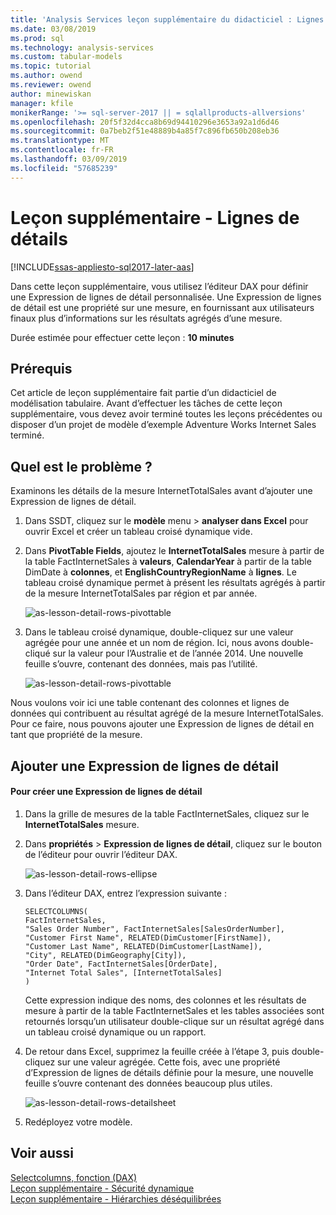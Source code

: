 ```yaml
---
title: 'Analysis Services leçon supplémentaire du didacticiel : Lignes de détails | Microsoft Docs'
ms.date: 03/08/2019
ms.prod: sql
ms.technology: analysis-services
ms.custom: tabular-models
ms.topic: tutorial
ms.author: owend
ms.reviewer: owend
author: minewiskan
manager: kfile
monikerRange: '>= sql-server-2017 || = sqlallproducts-allversions'
ms.openlocfilehash: 20f5f32d4cca8b69d94410296e3653a92a1d6d46
ms.sourcegitcommit: 0a7beb2f51e48889b4a85f7c896fb650b208eb36
ms.translationtype: MT
ms.contentlocale: fr-FR
ms.lasthandoff: 03/09/2019
ms.locfileid: "57685239"
---
```

# <a name="supplemental-lesson---detail-rows"></a>Leçon supplémentaire - Lignes de détails

[!INCLUDE[ssas-appliesto-sql2017-later-aas](../../includes/ssas-appliesto-sql2017-later-aas.md)]

Dans cette leçon supplémentaire, vous utilisez l’éditeur DAX pour définir une Expression de lignes de détail personnalisée. Une Expression de lignes de détail est une propriété sur une mesure, en fournissant aux utilisateurs finaux plus d’informations sur les résultats agrégés d’une mesure. 
  
Durée estimée pour effectuer cette leçon : **10 minutes**  
  
## <a name="prerequisites"></a>Prérequis  

Cet article de leçon supplémentaire fait partie d’un didacticiel de modélisation tabulaire. Avant d’effectuer les tâches de cette leçon supplémentaire, vous devez avoir terminé toutes les leçons précédentes ou disposer d’un projet de modèle d’exemple Adventure Works Internet Sales terminé.  
  
## <a name="whats-the-issue"></a>Quel est le problème ?

Examinons les détails de la mesure InternetTotalSales avant d’ajouter une Expression de lignes de détail.

1.  Dans SSDT, cliquez sur le **modèle** menu > **analyser dans Excel** pour ouvrir Excel et créer un tableau croisé dynamique vide.
  
2.  Dans **PivotTable Fields**, ajoutez le **InternetTotalSales** mesure à partir de la table FactInternetSales à **valeurs**, **CalendarYear** à partir de la table DimDate à **colonnes**, et **EnglishCountryRegionName** à **lignes**. Le tableau croisé dynamique permet à présent les résultats agrégés à partir de la mesure InternetTotalSales par région et par année. 

    ![as-lesson-detail-rows-pivottable](../tutorial-tabular-1400/media/as-lesson-detail-rows-pivottable.png)

3. Dans le tableau croisé dynamique, double-cliquez sur une valeur agrégée pour une année et un nom de région. Ici, nous avons double-cliqué sur la valeur pour l’Australie et de l’année 2014. Une nouvelle feuille s’ouvre, contenant des données, mais pas l’utilité.

    ![as-lesson-detail-rows-pivottable](../tutorial-tabular-1400/media/as-lesson-detail-rows-sheet.png)
  
Nous voulons voir ici une table contenant des colonnes et lignes de données qui contribuent au résultat agrégé de la mesure InternetTotalSales. Pour ce faire, nous pouvons ajouter une Expression de lignes de détail en tant que propriété de la mesure.

## <a name="add-a-detail-rows-expression"></a>Ajouter une Expression de lignes de détail

#### <a name="to-create-a-detail-rows-expression"></a>Pour créer une Expression de lignes de détail 
  
1. Dans la grille de mesures de la table FactInternetSales, cliquez sur le **InternetTotalSales** mesure. 

2. Dans **propriétés** > **Expression de lignes de détail**, cliquez sur le bouton de l’éditeur pour ouvrir l’éditeur DAX.

    ![as-lesson-detail-rows-ellipse](../tutorial-tabular-1400/media/as-lesson-detail-rows-ellipse.png)

3. Dans l’éditeur DAX, entrez l’expression suivante :

    ```
    SELECTCOLUMNS(
    FactInternetSales,
    "Sales Order Number", FactInternetSales[SalesOrderNumber],
    "Customer First Name", RELATED(DimCustomer[FirstName]),
    "Customer Last Name", RELATED(DimCustomer[LastName]),
    "City", RELATED(DimGeography[City]),
    "Order Date", FactInternetSales[OrderDate],
    "Internet Total Sales", [InternetTotalSales]
    )

    ```

    Cette expression indique des noms, des colonnes et les résultats de mesure à partir de la table FactInternetSales et les tables associées sont retournés lorsqu’un utilisateur double-clique sur un résultat agrégé dans un tableau croisé dynamique ou un rapport.

4. De retour dans Excel, supprimez la feuille créée à l’étape 3, puis double-cliquez sur une valeur agrégée. Cette fois, avec une propriété d’Expression de lignes de détails définie pour la mesure, une nouvelle feuille s’ouvre contenant des données beaucoup plus utiles.

    ![as-lesson-detail-rows-detailsheet](../tutorial-tabular-1400/media/as-lesson-detail-rows-detailsheet.png)

5. Redéployez votre modèle.

  
## <a name="see-also"></a>Voir aussi  

[Selectcolumns, fonction (DAX)](https://msdn.microsoft.com/library/mt761759.aspx)  
[Leçon supplémentaire - Sécurité dynamique](../tutorial-tabular-1400/as-supplemental-lesson-dynamic-security.md)  
[Leçon supplémentaire - Hiérarchies déséquilibrées](../tutorial-tabular-1400/as-supplemental-lesson-ragged-hierarchies.md)  
